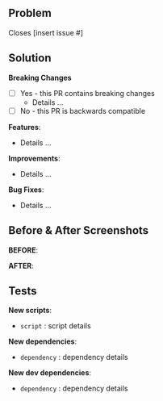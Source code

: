 ## Problem

<!-- What problem are you trying to solve? What issue does this close? -->

Closes [insert issue #]

## Solution

<!-- How did you solve the problem? -->

**Breaking Changes**

<!-- Does this PR contain any backward incompatible changes? If so, what are they and should there be special considerations for release? -->

- [ ] Yes - this PR contains breaking changes
  - Details ...
- [ ] No - this PR is backwards compatible

**Features**:

- Details ...

**Improvements**:

- Details ...

**Bug Fixes**:

- Details ...

## Before & After Screenshots

**BEFORE**:

<!-- [insert screenshot here] -->

**AFTER**:

<!-- [insert screenshot here] -->

## Tests

<!-- What tests should be run to confirm functionality? -->

**New scripts**:

- `script` : script details

**New dependencies**:

- `dependency` : dependency details

**New dev dependencies**:

- `dependency` : dependency details
